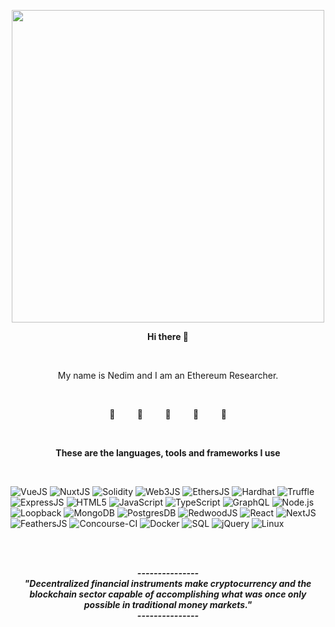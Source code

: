 <p align="center">
  <img width="500" height="500" src="https://user-images.githubusercontent.com/19872990/120787840-0fda5100-c530-11eb-8c12-39ff4ba7af72.gif">
</p>

<p align="center">
  <b>Hi there 👋 </b>
</p>
<br>

<p align="center">
My name is Nedim and I am an Ethereum Researcher.
</p>

<br>
<p align="center">
🚀     &nbsp &nbsp  &nbsp &nbsp  🚀    &nbsp &nbsp  &nbsp &nbsp    🚀    &nbsp &nbsp  &nbsp &nbsp    🚀     &nbsp &nbsp   &nbsp &nbsp  🚀  
</p>
  
<br>






  


<p align="center">
<b>These are the languages, tools and frameworks I use </b>
</p>
<br>

![VueJS](https://img.shields.io/badge/-VueJS-000000?style=flat)
![NuxtJS](https://img.shields.io/badge/-NuxtJS-000000?style=flat)
![Solidity](https://img.shields.io/badge/-Solidity-000000?style=flat)
![Web3JS](https://img.shields.io/badge/-Web3JS-000000?style=flat)
![EthersJS](https://img.shields.io/badge/-EthersJS-000000?style=flat)
![Hardhat](https://img.shields.io/badge/-Hardhat-000000?style=flat)
![Truffle](https://img.shields.io/badge/-Truffle-000000?style=flat)
![ExpressJS](https://img.shields.io/badge/-ExpressJS-000000?style=flat)
![HTML5](https://img.shields.io/badge/-HTML5-000000?style=flat&logo=HTML5)
![JavaScript](https://img.shields.io/badge/-JavaScript-000000?style=flat&logo=javascript)
![TypeScript](https://img.shields.io/badge/-TypeScript-000000?style=flat&logo=typescript&logoColor=007ACC)
![GraphQL](https://img.shields.io/badge/-GraphQL-000000?style=flat)
![Node.js](https://img.shields.io/badge/-Node.js-000000?style=flat&logo=node.js&logoColor=339933)
![Loopback](https://img.shields.io/badge/-Loopback-000000?style=flat)
![MongoDB](https://img.shields.io/badge/-MongoDB-000000?style=flat)
![PostgresDB](https://img.shields.io/badge/-PostgresDB-000000?style=flat)
![RedwoodJS](https://img.shields.io/badge/-RedwoodJS-000000?style=flat)
![React](https://img.shields.io/badge/-React-000000?style=flat&logo=React&logoColor=61DAFB)
![NextJS](https://img.shields.io/badge/-NextJS-000000?style=flat)
![FeathersJS](https://img.shields.io/badge/-FeathersJS-000000?style=flat)
![Concourse-CI](https://img.shields.io/badge/-ConcourseCI-000000?style=flat)
![Docker](https://img.shields.io/badge/-Docker-000000?style=flat)
![SQL](https://img.shields.io/badge/-SQL-000000?style=flat&logo=MySQL)
![jQuery](https://img.shields.io/badge/-jQuery-000000?style=flat&logo=jQuery&logoColor=0769AD)
![Linux](https://img.shields.io/badge/-Linux-000000?style=flat&logo=linux&logoColor=FCC624)


<br>
<br>
<p align="center"><b><i>---------------<br>"Decentralized financial instruments make cryptocurrency and the blockchain sector capable of accomplishing what was once only possible in traditional money markets." <br>--------------- </i></b></p>

  
